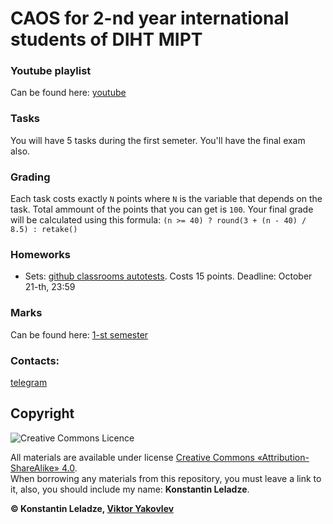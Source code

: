 # CAOS for 2-nd year international students of DIHT MIPT


### Youtube playlist
Can be found here: [youtube](https://www.youtube.com/playlist?list=PL85_gNEP3vgRtexq5fuq0BSrc3sV_6o_1)

### Tasks
You will have 5 tasks during the first semeter. You'll have the final exam also.

### Grading
Each task costs exactly `N` points where `N` is the variable that depends on the task. Total ammount of the points that you can get is `100`. Your final grade will be calculated using this formula: `(n >= 40) ? round(3 + (n - 40) / 8.5) : retake()`

### Homeworks
+ Sets: [github classrooms autotests](https://classroom.github.com/a/4mZ6mppX). Costs 15 points. Deadline: October 21-th, 23:59

### Marks
Can be found here: [1-st semester](https://docs.google.com/spreadsheets/d/1ZShB5auH0_69lvJSorL8pJNXiKnF9jhxeioJRoq43Gg)

### Contacts:
[telegram](https://t.me/konstantinleladze)


## Copyright

![Creative Commons Licence](https://i.creativecommons.org/l/by-sa/4.0/88x31.png)

All materials are available under license [Creative Commons «Attribution-ShareAlike» 4.0](http://creativecommons.org/licenses/by-sa/4.0/).\
When borrowing any materials from this repository, you must leave a link to it, also, you should include my name: **Konstantin Leladze**.

__© Konstantin Leladze, [Viktor Yakovlev](https://github.com/victor-yacovlev/mipt-diht-caos)__
